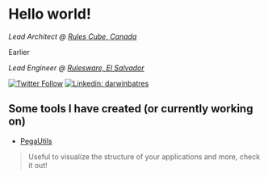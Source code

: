 # Hello world!

<p><em>Lead Architect @ <a href="https://rulescube.ca/">Rules Cube, Canada</a></em></p>

<p>Earlier</p>
<p><em>Lead Engineer @ <a href="https://rulesware.com/">Rulesware, El Salvador</a></em></p>

[![Twitter Follow](https://img.shields.io/twitter/follow/darwinbatres?label=@darwinbatres)](https://twitter.com/intent/follow?screen_name=darwinbatres)
[![Linkedin: darwinbatres](https://img.shields.io/badge/-darwinbatres-blue?style=flat-square&logo=Linkedin&logoColor=white&link=https://www.linkedin.com/in/darwinbatres/)](https://www.linkedin.com/in/darwinbatres/)

## Some tools I have created (or currently working on)

- [PegaUtils](https://pegautils.vercel.app/)
> Useful to visualize the structure of your applications and more, check it out!

